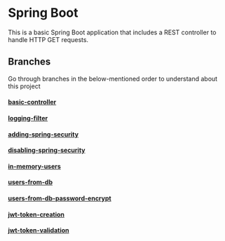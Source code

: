 # Spring Boot
This is a basic Spring Boot application that includes a REST controller to handle HTTP GET requests.

## Branches

Go through branches in the below-mentioned order to understand about this project 

#### [basic-controller](https://github.com/codesuman/spring-auth/tree/basic-controller)
#### [logging-filter](https://github.com/codesuman/spring-auth/tree/logging-filter)
#### [adding-spring-security](https://github.com/codesuman/spring-auth/tree/adding-spring-security)
#### [disabling-spring-security](https://github.com/codesuman/spring-auth/tree/disabling-spring-security)
#### [in-memory-users](https://github.com/codesuman/spring-auth/tree/in-memory-users)
#### [users-from-db](https://github.com/codesuman/spring-auth/tree/users-from-db)
#### [users-from-db-password-encrypt](https://github.com/codesuman/spring-auth/tree/users-from-db-password-encrypt)
#### [jwt-token-creation](https://github.com/codesuman/spring-auth/tree/jwt-token-creation)
#### [jwt-token-validation](https://github.com/codesuman/spring-auth/tree/jwt-token-validation)
